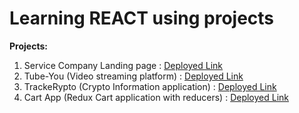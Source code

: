 <h1>Learning REACT using projects</h1>

<p> <b>Projects:</b></p>

<ol >
 <li> Service Company Landing page : <a target="_blank" href="https://react-project-mqnchh1dr-jeetkanodia.vercel.app/">Deployed Link</a></li> 
<li> Tube-You (Video streaming platform) : <a target="_blank" href="https://react-project-two-videoapp.vercel.app/">Deployed Link</a> </li>
<li> TrackeRypto (Crypto Information application) :  <a target="_blank" href="https://react-project-three-trackeryto.vercel.app/">Deployed Link</a> </li>
<li> Cart App (Redux Cart application with reducers) :  <a target="_blank" href="https://react-project-four-cart.vercel.app/">Deployed Link</a> </li>

</ol>
